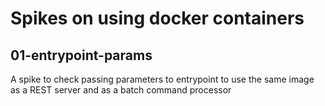 # Spikes on using docker containers

## 01-entrypoint-params

A spike to check passing parameters to entrypoint to use the same image as a REST server and as a batch command processor
